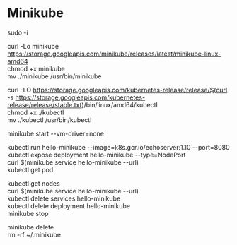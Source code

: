 # Minikube
sudo -i

curl -Lo minikube https://storage.googleapis.com/minikube/releases/latest/minikube-linux-amd64 \
chmod +x minikube \
mv ./minikube /usr/bin/minikube 


curl -LO https://storage.googleapis.com/kubernetes-release/release/$(curl -s https://storage.googleapis.com/kubernetes-release/release/stable.txt)/bin/linux/amd64/kubectl \
chmod +x ./kubectl \
mv ./kubectl /usr/bin/kubectl 


minikube start --vm-driver=none 

kubectl run hello-minikube --image=k8s.gcr.io/echoserver:1.10 --port=8080 \
kubectl expose deployment hello-minikube --type=NodePort \
curl $(minikube service hello-minikube --url) \
kubectl get pod 

kubectl get nodes \
curl $(minikube service hello-minikube --url) \
kubectl delete services hello-minikube \
kubectl delete deployment hello-minikube \
minikube stop 


minikube delete \
rm -rf ~/.minikube
